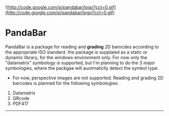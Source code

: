 ![http://code.google.com/p/pandabar/logo?cct=0.gif](http://code.google.com/p/pandabar/logo?cct=0.gif)
# PandaBar #

PandaBar is a package for reading and **grading** 2D barocdes according to the appropriate ISO standard.
the package is supplaied as a static or dynamic library, for the windows environment only.
For now only the "datamatrix" symbology is supported, but I'm planning to do the 3 major symbologies, where the packgae will auotmaticlly detect the symbol type.

  * For now, perspective images are not supported.
Reading and grading 2D barcodes is planned for the following symbologies:

  1. Datamatrix
  1. QRcode
  1. PDF417

---
